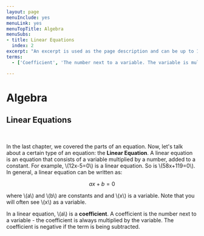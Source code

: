 ```yaml
---
layout: page
menuInclude: yes
menuLink: yes
menuTopTitle: Algebra
menuSubs:
- title: Linear Equations
  index: 2
excerpt: "An excerpt is used as the page description and can be up to 160 characters long..."
terms:
  - ['Coefficient', 'The number next to a variable. The variable is multiplied by the coefficient.']

---
```



<h1>Algebra</h1>

<h2>Linear Equations</h2><br>

In the last chapter, we covered the parts of an equation. Now, let's talk about a certain type of an equation: the <b>Linear Equation</b>. A linear equation is an equation that consists of a variable multiplied by a number, added to a constant. For example, \\(12x-5=0\\) is a linear equation. So is \\(58x+119=0\\). In general, a linear equation can be written as:

$$ax+b = 0$$

where \\(a\\) and \\(b\\) are constants and and \\(x\\) is a variable. Note that you will often see \\(x\\) as a variable.

In a linear equation, \\(a\\) is a <b>coefficient</b>. A coefficient is the number next to a variable - the coefficient is always multiplied by the variable. The coefficient is negative if the term is being subtracted.
